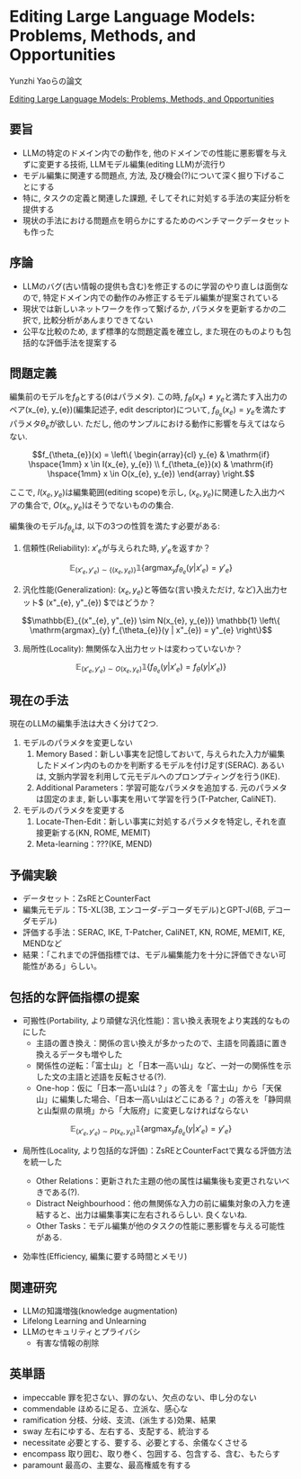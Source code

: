# Editing Large Language Models: Problems, Methods, and Opportunities

Yunzhi Yaoらの論文

[Editing Large Language Models: Problems, Methods, and Opportunities](https://arxiv.org/abs/2305.13172 "arxiv")

## 要旨

- LLMの特定のドメイン内での動作を, 他のドメインでの性能に悪影響を与えずに変更する技術, LLMモデル編集(editing LLM)が流行り
- モデル編集に関連する問題点, 方法, 及び機会(?)について深く掘り下げることにする
- 特に, タスクの定義と関連した課題, そしてそれに対処する手法の実証分析を提供する
- 現状の手法における問題点を明らかにするためのベンチマークデータセットも作った

## 序論

- LLMのバグ(古い情報の提供も含む)を修正するのに学習のやり直しは面倒なので, 特定ドメイン内での動作のみ修正するモデル編集が提案されている
- 現状では新しいネットワークを作って繋げるか, パラメタを更新するかの二択で, 比較分析があんまりできてない
- 公平な比較のため, まず標準的な問題定義を確立し, また現在のものよりも包括的な評価手法を提案する

## 問題定義

編集前のモデルを$` f_{\theta} `$とする($` \theta `$はパラメタ). この時, $` f_{\theta}(x_{e}) \neq y_{e} `$と満たす入出力のペア(x_{e}, y_{e})(編集記述子, edit descriptor)について, $` f_{\theta_{e}}(x_{e}) = y_{e} `$を満たすパラメタ$` \theta_{e} `$が欲しい. ただし, 他のサンプルにおける動作に影響を与えてはならない.

```math
f_{\theta_{e}}(x) = \left\{
    \begin{array}{cl}
    y_{e} & \mathrm{if} \hspace{1mm} x \in I(x_{e}, y_{e}) \\
    f_{\theta_{e}}(x) & \mathrm{if} \hspace{1mm} x \in O(x_{e}, y_{e})
    \end{array}
\right.
```

ここで, $` I(x_{e}, y_{e}) `$は編集範囲(editing scope)を示し, $` (x_{e}, y_{e}) `$に関連した入出力ペアの集合で, $` O(x_{e}, y_{e}) `$はそうでないものの集合.

編集後のモデル$` f_{\theta_{e}} `$は, 以下の3つの性質を満たす必要がある:

1. 信頼性(Reliability): $` x'_{e} `$が与えられた時, $` y'_{e} `$を返すか？

```math
\mathbb{E}_{(x'_{e}, y'_{e}) \sim \{(x_{e}, y_{e})\}} \mathbb{1} \left\{ \mathrm{argmax}_{y} f_{\theta_{e}}(y | x'_{e}) = y'_{e} \right\}
```

2. 汎化性能(Generalization): $` (x_{e}, y_{e}) `$と等価な(言い換えただけ, など)入出力セット$` (x"_{e}, y"_{e}) `$ではどうか？

```math
\mathbb{E}_{(x"_{e}, y"_{e}) \sim N(x_{e}, y_{e})} \mathbb{1} \left\{ \mathrm{argmax}_{y} f_{\theta_{e}}(y | x"_{e}) = y"_{e} \right\}
```

3. 局所性(Locality):  無関係な入出力セットは変わっていないか？

```math
\mathbb{E}_{(x'_{e}, y'_{e}) \sim O(x_{e}, y_{e})} \mathbb{1} \left\{ f_{\theta_{e}}(y | x'_{e}) = f_{\theta}(y | x'_{e}) \right\}
```

## 現在の手法

現在のLLMの編集手法は大きく分けて2つ.

1. モデルのパラメタを変更しない
    1. Memory Based：新しい事実を記憶しておいて, 与えられた入力が編集したドメイン内のものかを判断するモデルを付け足す(SERAC). あるいは, 文脈内学習を利用して元モデルへのプロンプティングを行う(IKE).
    2. Additional Parameters：学習可能なパラメタを追加する. 元のパラメタは固定のまま, 新しい事実を用いて学習を行う(T-Patcher, CaliNET).
2. モデルのパラメタを変更する
    1. Locate-Then-Edit：新しい事実に対処するパラメタを特定し, それを直接更新する(KN, ROME, MEMIT)
    2. Meta-learning：???(KE, MEND)

## 予備実験

- データセット：ZsREとCounterFact
- 編集元モデル：T5-XL(3B, エンコーダ-デコーダモデル)とGPT-J(6B, デコーダモデル)
- 評価する手法：SERAC, IKE, T-Patcher, CaliNET, KN, ROME, MEMIT, KE, MENDなど
- 結果：「これまでの評価指標では、モデル編集能力を十分に評価できない可能性がある」らしい。

## 包括的な評価指標の提案

- 可搬性(Portability, より頑健な汎化性能)：言い換え表現をより実践的なものにした
  - 主語の置き換え：関係の言い換えが多かったので、主語を同義語に置き換えるデータも増やした
  - 関係性の逆転：「富士山」と「日本一高い山」など、一対一の関係性を示した文の主語と述語を反転させる(?).
  - One-hop：仮に「日本一高い山は？」の答えを「富士山」から「天保山」に編集した場合、「日本一高い山はどこにある？」の答えを「静岡県と山梨県の県境」から「大阪府」に変更しなければならない

```math
\mathbb{E}_{(x'_{e}, y'_{e}) \sim P(x_{e}, y_{e})} \mathbb{1} \left\{ \mathrm{argmax}_{y} f_{\theta_{e}}(y | x'_{e}) = y'_{e} \right\}
```

- 局所性(Locality, より包括的な評価)：ZsREとCounterFactで異なる評価方法を統一した
  - Other Relations：更新された主題の他の属性は編集後も変更されないべきである(?).
  - Distract Neighbourhood：他の無関係な入力の前に編集対象の入力を連結すると、出力は編集事実に左右されるらしい. 良くないね.
  - Other Tasks：モデル編集が他のタスクの性能に悪影響を与える可能性がある.

- 効率性(Efficiency, 編集に要する時間とメモリ)

## 関連研究

- LLMの知識増強(knowledge augmentation)
- Lifelong Learning and Unlearning
- LLMのセキュリティとプライバシ
  - 有害な情報の削除

## 英単語

- impeccable 罪を犯さない、罪のない、欠点のない、申し分のない
- commendable ほめるに足る、立派な、感心な
- ramification 分枝、分岐、支流、(派生する)効果、結果
- sway 左右にゆする、左右する、支配する、統治する
- necessitate 必要とする、要する、必要とする、余儀なくさせる
- encompass 取り囲む、取り巻く、包囲する、包含する、含む、もたらす
- paramount 最高の、主要な、最高権威を有する
